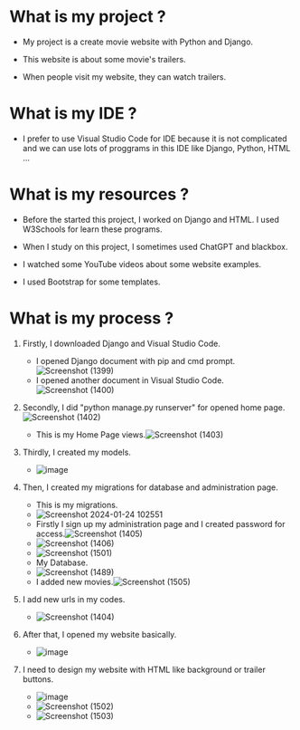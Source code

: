  # What is my project ?
   - My project is a create movie website with Python and Django.
   * This website is about some movie's trailers.
   + When people visit my website, they can watch trailers.

 # What is my IDE ?
   - I prefer to use Visual Studio Code for IDE because it is not complicated and we can use lots of proggrams in this IDE like Django, Python, HTML ...

 # What is my resources ?
   - Before the started this project, I worked on Django and HTML. I used W3Schools for learn these programs.
   * When I study on this project, I sometimes used ChatGPT and blackbox.
   + I watched some YouTube videos about some website examples.
   - I used Bootstrap for some templates.   
 
 # What is my process ?
 
   1. Firstly, I downloaded Django and Visual Studio Code.
      
      - I opened Django document with pip and cmd prompt.![Screenshot (1399)](https://github.com/ahsenelmas/website_project/assets/149892848/dfddae15-8511-4fb9-a1d8-c33b7e555e5e)
      - I opened another document in Visual Studio Code.![Screenshot (1400)](https://github.com/ahsenelmas/website_project/assets/149892848/a2bcc3f4-76db-4345-9e22-3ccdc8f4cfb7)
        
   2. Secondly, I did "python manage.py runserver" for opened home page.![Screenshot (1402)](https://github.com/ahsenelmas/website_project/assets/149892848/2e79d517-31cb-4033-8016-aef1207a4e31)

      - This is my Home Page views.![Screenshot (1403)](https://github.com/ahsenelmas/website_project/assets/149892848/06dafc69-9317-44c2-b0c8-a34ddeeac28e)
        
   3. Thirdly, I created my models.
      
      - ![image](https://github.com/ahsenelmas/website_project/assets/149892848/4680e3fe-d6a0-4b8e-b038-b4b73f6a7e65)
        
   4. Then, I created my migrations for database and administration page.
      
      - This is my migrations.
      - ![Screenshot 2024-01-24 102551](https://github.com/ahsenelmas/website_project/assets/149892848/e080b8ad-17ba-480b-8400-0909960aab20)
      - Firstly I sign up my administration page and I created password for access.![Screenshot (1405)](https://github.com/ahsenelmas/website_project/assets/149892848/c9ce8be7-1e16-4209-9cfd-5b0b8ef21799)
      - ![Screenshot (1406)](https://github.com/ahsenelmas/website_project/assets/149892848/a6509690-fe77-438f-b9c9-c676a580a534)
      - ![Screenshot (1501)](https://github.com/ahsenelmas/website_project/assets/149892848/e2d1b967-3a2d-4b60-b343-ee3b33cf7627)
      - My Database.
      - ![Screenshot (1489)](https://github.com/ahsenelmas/website_project/assets/149892848/75d02069-a623-4586-b48d-e9489b872fea)
      - I added new movies.![Screenshot (1505)](https://github.com/ahsenelmas/website_project/assets/149892848/963e3f7c-0086-4f94-96bd-e1e123c2e206)
        
   5. I add new urls in my codes.
    
      - ![Screenshot (1404)](https://github.com/ahsenelmas/website_project/assets/149892848/09452702-e57b-4238-a13b-0428eb4a3130)
        
   6. After that, I opened my website basically.
      
      - ![image](https://github.com/ahsenelmas/website_project/assets/149892848/0895b0bd-7f58-4190-9575-6c2e9c23d65e)
        
   7. I need to design my website with HTML like background or trailer buttons.
      
      - ![image](https://github.com/ahsenelmas/website_project/assets/149892848/4517efdf-683e-4071-aed6-8eb366a50176)
      - ![Screenshot (1502)](https://github.com/ahsenelmas/website_project/assets/149892848/391b1869-98ea-4959-b510-70aae8b70328)
      - ![Screenshot (1503)](https://github.com/ahsenelmas/website_project/assets/149892848/1aa1b7ec-c616-406a-9e99-b35a341c8a92)
   

